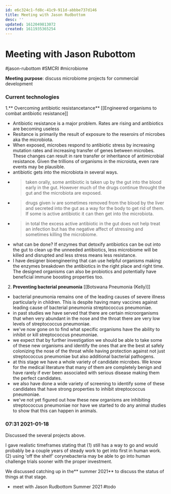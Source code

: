 ```yaml
---
id: e6c324c1-fd8c-41c9-911d-abbbe737d146
title: Meeting with Jason Rudbottom
desc: ''
updated: 1612049813072
created: 1611935365254
---
```

# Meeting with Jason Rubottom

\#jason-rubottom #SMCRI #microbiome

**Meeting purpose**: discuss microbiome projects for commercial development

### Current technologies

1\.** Overcoming antibiotic resistancetance** [[Engineered organisms to combat antibiotic resistance]]

- Antibiotic resistance is a major problem. Rates are rising and antibiotics are becoming useless
- Resitance is primarily the result of exposure to the reseroirs of microbes aka the microbiota.  
- When exposed, microbes respond to antibiotic stress by increasing mutation rates and increasing transfer of genes between microbes. These changes can result in rare transfer or inheritance of antimicrobial resistance. Given the trillions of organisms in the microiota, even rare events may be plausible.
- antibiotic gets into the microbiota in several ways.
- > taken orally, some antibiotic is taken up by the gut into the blood early in the gut. However much of the drugs continue throught the gut and the microbiota are exposed.
- > drugs given iv are sometimes removed from the blood by the liver and secreted into the gut as a way for the body to get rid of them. If some is active antibiotic it can then get into the microbiota.
- > in total the excess active antibiotic in the gut does not help treat an infection but has the negative affect of stressing and sometimes killing the microbiome.
- what can be done? If enzymes that detoxify antibiotics can be out into the gut to clean up the unneeded antibiotics, less microbiome will be killed and disrupted and less stress means less resistance.
- I have designer bioengineering that can use helpful organisms making the enzymes breakdown the antibiotics in the right place and right time. The designed organisms can also be probiotics and potentially have beneficial immune boosting properties too.

2. **Preventing bacterial pneumonia** [[Botswana Pneumonia (Kelly)]]

- bacterial pneumonia remains one of the leading causes of severe illness particularly in children. This is despite having many vaccines against leading cause of bacterial pneumonia streptococcus pneumoniae.
- in past studies we have served that there are certain microorganisms that when very abundant in the nose and the throat there are very low levels of streptococcus pneumoniae.
- we've now gone on to find what specific organisms have the ability to inhibit or kill streptococcus pneumoniae.
- we expect that by further investigation we should be able to take some of these new organisms and identify the ones that are the best at safely colonizing the nose of the throat while having protection against not just streptococcus pneumoniae but also additional bacterial pathogens.
- at this stage we have a whole variety of candidate microbes. We know for the medical literature that many of them are completely benign and have rarely if ever been associated with serious disease making them the perfect candidates.
- we also have done a wide variety of screening to identify some of these candidates that have strong properties to inhibit streptococcus pneumoniae.
- we've not yet figured out how these new organisms are inhibiting streptococcus pneumoniae nor have we started to do any animal studies to show that this can happen in animals.

### 07:31 2021-01-18

Discussed the several projects above.

I gave realistic timeframes stating that (1) still has a way to go and would probably be a couple years of steady work to get into first in human work. (2) using 'off the shelf' corynebacteria may be able to go into human challenge trials sooner with the proper investment.

We discussed catching up in the** summer 2021** to discuss the status of things at that stage. 

- meet with Jason Rudbottom Summer 2021 #todo

